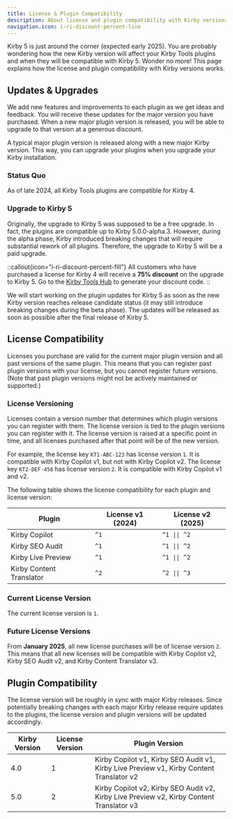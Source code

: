 ```yaml
---
title: License & Plugin Compatibility
description: About license and plugin compatibility with Kirby versions.
navigation.icon: i-ri-discount-percent-line
---
```


Kirby 5 is just around the corner (expected early 2025). You are probably wondering how the new Kirby version will affect your Kirby Tools plugins and when they will be compatible with Kirby 5. Wonder no more! This page explains how the license and plugin compatibility with Kirby versions works.

## Updates & Upgrades

We add new features and improvements to each plugin as we get ideas and feedback. You will receive these updates for the major version you have purchased. When a new major plugin version is released, you will be able to upgrade to that version at a generous discount.

A typical major plugin version is released along with a new major Kirby version. This way, you can upgrade your plugins when you upgrade your Kirby installation.

### Status Quo

As of late 2024, all Kirby Tools plugins are compatible for Kirby 4.

### Upgrade to Kirby 5

Originally, the upgrade to Kirby 5 was supposed to be a free upgrade. In fact, the plugins are compatible up to Kirby 5.0.0-alpha.3. However, during the alpha phase, Kirby introduced breaking changes that will require substantial rework of all plugins. Therefore, the upgrade to Kirby 5 will be a paid upgrade.

::callout{icon="i-ri-discount-percent-fill"}
All customers who have purchased a license for Kirby 4 will receive a **75% discount** on the upgrade to Kirby 5. Go to the [Kirby Tools Hub](https://hub.kirby.tools) to generate your discount code.
::

We will start working on the plugin updates for Kirby 5 as soon as the new Kirby version reaches release candidate status (it may still introduce breaking changes during the beta phase). The updates will be released as soon as possible after the final release of Kirby 5.

## License Compatibility

Licenses you purchase are valid for the current major plugin version and all past versions of the same plugin. This means that you can register past plugin versions with your license, but you cannot register future versions. (Note that past plugin versions might not be actively maintained or supported.)

### License Versioning

Licenses contain a version number that determines which plugin versions you can register with them. The license version is tied to the plugin versions you can register with it. The license version is raised at a specific point in time, and all licenses purchased after that point will be of the new version.

For example, the license key `KT1-ABC-123` has license version `1`. It is compatible with Kirby Copilot v1, but not with Kirby Copilot v2. The license key `KT2-DEF-456` has license version `2`. It is compatible with Kirby Copilot v1 and v2.

The following table shows the license compatibility for each plugin and license version:

| Plugin                   | License v1 (2024) | License v2 (2025) |
| ------------------------ | ----------------- | ----------------- |
| Kirby Copilot            | `^1`              | `^1 \|\| ^2`      |
| Kirby SEO Audit          | `^1`              | `^1 \|\| ^2`      |
| Kirby Live Preview       | `^1`              | `^1 \|\| ^2`      |
| Kirby Content Translator | `^2`              | `^2 \|\| ^3`      |

### Current License Version

The current license version is `1`.

### Future License Versions

From **January 2025**, all new license purchases will be of license version `2`. This means that all new licenses will be compatible with Kirby Copilot v2, Kirby SEO Audit v2, and Kirby Content Translator v3.

## Plugin Compatibility

The license version will be roughly in sync with major Kirby releases. Since potentially breaking changes with each major Kirby release require updates to the plugins, the license version and plugin versions will be updated accordingly.

| Kirby Version | License Version | Plugin Version                                                                           |
| ------------- | --------------- | ---------------------------------------------------------------------------------------- |
| 4.0           | 1               | Kirby Copilot v1, Kirby SEO Audit v1, Kirby Live Preview v1, Kirby Content Translator v2 |
| 5.0           | 2               | Kirby Copilot v2, Kirby SEO Audit v2, Kirby Live Preview v2, Kirby Content Translator v3 |
